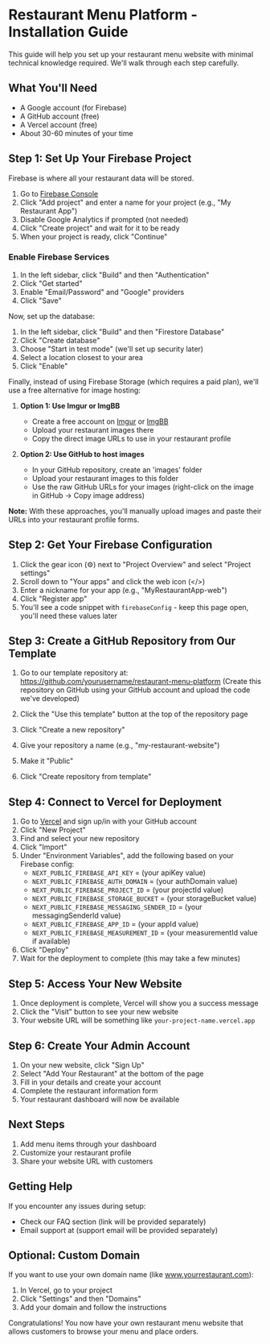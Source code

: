 # Restaurant Menu Platform - Installation Guide

This guide will help you set up your restaurant menu website with minimal technical knowledge required. We'll walk through each step carefully.

## What You'll Need

- A Google account (for Firebase)
- A GitHub account (free)
- A Vercel account (free)
- About 30-60 minutes of your time

## Step 1: Set Up Your Firebase Project

Firebase is where all your restaurant data will be stored.

1. Go to [Firebase Console](https://console.firebase.google.com/)
2. Click "Add project" and enter a name for your project (e.g., "My Restaurant App")
3. Disable Google Analytics if prompted (not needed)
4. Click "Create project" and wait for it to be ready
5. When your project is ready, click "Continue"

### Enable Firebase Services

1. In the left sidebar, click "Build" and then "Authentication"
2. Click "Get started"
3. Enable "Email/Password" and "Google" providers
4. Click "Save"

Now, set up the database:

1. In the left sidebar, click "Build" and then "Firestore Database"
2. Click "Create database"
3. Choose "Start in test mode" (we'll set up security later)
4. Select a location closest to your area
5. Click "Enable"

Finally, instead of using Firebase Storage (which requires a paid plan), we'll use a free alternative for image hosting:

1. **Option 1: Use Imgur or ImgBB**
   - Create a free account on [Imgur](https://imgur.com/) or [ImgBB](https://imgbb.com/)
   - Upload your restaurant images there
   - Copy the direct image URLs to use in your restaurant profile

2. **Option 2: Use GitHub to host images**
   - In your GitHub repository, create an 'images' folder
   - Upload your restaurant images to this folder
   - Use the raw GitHub URLs for your images (right-click on the image in GitHub → Copy image address)

**Note:** With these approaches, you'll manually upload images and paste their URLs into your restaurant profile forms.

## Step 2: Get Your Firebase Configuration

1. Click the gear icon (⚙️) next to "Project Overview" and select "Project settings"
2. Scroll down to "Your apps" and click the web icon (</>) 
3. Enter a nickname for your app (e.g., "MyRestaurantApp-web")
4. Click "Register app"
5. You'll see a code snippet with `firebaseConfig` - keep this page open, you'll need these values later

## Step 3: Create a GitHub Repository from Our Template

1. Go to our template repository at: https://github.com/yourusername/restaurant-menu-platform
   (Create this repository on GitHub using your GitHub account and upload the code we've developed)

2. Click the "Use this template" button at the top of the repository page
3. Click "Create a new repository"
4. Give your repository a name (e.g., "my-restaurant-website")
5. Make it "Public"
6. Click "Create repository from template"

## Step 4: Connect to Vercel for Deployment

1. Go to [Vercel](https://vercel.com/) and sign up/in with your GitHub account
2. Click "New Project"
3. Find and select your new repository
4. Click "Import"
5. Under "Environment Variables", add the following based on your Firebase config:
   - `NEXT_PUBLIC_FIREBASE_API_KEY` = (your apiKey value)
   - `NEXT_PUBLIC_FIREBASE_AUTH_DOMAIN` = (your authDomain value)
   - `NEXT_PUBLIC_FIREBASE_PROJECT_ID` = (your projectId value)
   - `NEXT_PUBLIC_FIREBASE_STORAGE_BUCKET` = (your storageBucket value)
   - `NEXT_PUBLIC_FIREBASE_MESSAGING_SENDER_ID` = (your messagingSenderId value)
   - `NEXT_PUBLIC_FIREBASE_APP_ID` = (your appId value)
   - `NEXT_PUBLIC_FIREBASE_MEASUREMENT_ID` = (your measurementId value if available)
6. Click "Deploy"
7. Wait for the deployment to complete (this may take a few minutes)

## Step 5: Access Your New Website

1. Once deployment is complete, Vercel will show you a success message
2. Click the "Visit" button to see your new website
3. Your website URL will be something like `your-project-name.vercel.app`

## Step 6: Create Your Admin Account

1. On your new website, click "Sign Up"
2. Select "Add Your Restaurant" at the bottom of the page
3. Fill in your details and create your account
4. Complete the restaurant information form
5. Your restaurant dashboard will now be available

## Next Steps

1. Add menu items through your dashboard
2. Customize your restaurant profile
3. Share your website URL with customers

## Getting Help

If you encounter any issues during setup:
- Check our FAQ section (link will be provided separately)
- Email support at (support email will be provided separately)

## Optional: Custom Domain

If you want to use your own domain name (like www.yourrestaurant.com):
1. In Vercel, go to your project
2. Click "Settings" and then "Domains"
3. Add your domain and follow the instructions

Congratulations! You now have your own restaurant menu website that allows customers to browse your menu and place orders. 